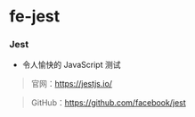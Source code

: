 # fe-jest
### Jest

 - 令人愉快的 JavaScript 测试

> 官网：https://jestjs.io/

> GitHub：https://github.com/facebook/jest